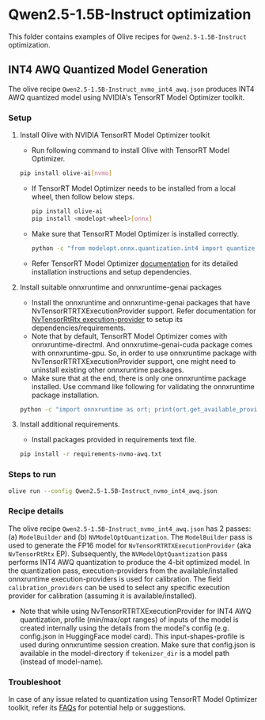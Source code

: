 # Qwen2.5-1.5B-Instruct optimization

This folder contains examples of Olive recipes for `Qwen2.5-1.5B-Instruct` optimization.

## INT4 AWQ Quantized Model Generation

The olive recipe `Qwen2.5-1.5B-Instruct_nvmo_int4_awq.json` produces INT4 AWQ quantized model using NVIDIA's TensorRT Model Optimizer toolkit.

### Setup

1. Install Olive with NVIDIA TensorRT Model Optimizer toolkit

    - Run following command to install Olive with TensorRT Model Optimizer.
    ```bash
    pip install olive-ai[nvmo]
    ```

    - If TensorRT Model Optimizer needs to be installed from a local wheel, then follow below steps.

        ```bash
        pip install olive-ai
        pip install <modelopt-wheel>[onnx]
        ```

    - Make sure that TensorRT Model Optimizer is installed correctly.
        ```bash
        python -c "from modelopt.onnx.quantization.int4 import quantize as quantize_int4"
        ```
    
    - Refer TensorRT Model Optimizer [documentation](https://nvidia.github.io/TensorRT-Model-Optimizer/getting_started/windows/_installation_with_olive.html) for its detailed installation instructions and setup dependencies.

2. Install suitable onnxruntime and onnxruntime-genai packages

    - Install the onnxruntime and onnxruntime-genai packages that have NvTensorRTRTXExecutionProvider support. Refer documentation for [NvTensorRtRtx execution-provider](https://onnxruntime.ai/docs/execution-providers/TensorRTRTX-ExecutionProvider.html/) to setup its dependencies/requirements. 
    - Note that by default, TensorRT Model Optimizer comes with onnxruntime-directml. And onnxrutime-genai-cuda package comes with onnxruntime-gpu. So, in order to use onnxruntime package with NvTensorRTRTXExecutionProvider support, one might need to uninstall existing other onnxruntime packages.
    - Make sure that at the end, there is only one onnxruntime package installed. Use command like following for validating the onnxruntime package installation.
    ```bash
    python -c "import onnxruntime as ort; print(ort.get_available_providers())"
    ```

3. Install additional requirements.

    - Install packages provided in requirements text file.
    ```bash
    pip install -r requirements-nvmo-awq.txt
    ```

### Steps to run

```bash
olive run --config Qwen2.5-1.5B-Instruct_nvmo_int4_awq.json
```

### Recipe details

The olive recipe `Qwen2.5-1.5B-Instruct_nvmo_int4_awq.json` has 2 passes: (a) `ModelBuilder` and (b) `NVModelOptQuantization`. The `ModelBuilder` pass is used to generate the FP16 model for `NvTensorRTRTXExecutionProvider` (aka `NvTensorRtRtx` EP). Subsequently, the `NVModelOptQuantization` pass performs INT4 AWQ quantization to produce the 4-bit optimized model. In the quantization pass, execution-providers from the available/installed onnxruntime execution-providers is used for calibration. The field `calibration_providers` can be used to select any specific execution provider for calibration (assuming it is available/installed).

- Note that while using NvTensorRTRTXExecutionProvider for INT4 AWQ quantization, profile (min/max/opt ranges) of inputs of the model is created internally using the details from the model's config (e.g. config.json in HuggingFace model card). This input-shapes-profile is used during onnxruntime session creation. Make sure that config.json is available in the model-directory if `tokenizer_dir` is a model path (instead of model-name).

### Troubleshoot

In case of any issue related to quantization using TensorRT Model Optimizer toolkit, refer its [FAQs](https://nvidia.github.io/TensorRT-Model-Optimizer/support/2_faqs.html) for potential help or suggestions.